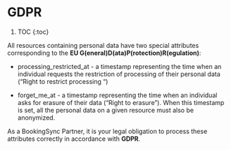 # GDPR

1. TOC
{:toc}


All resources containing personal data have two special attributes corresponding to the **EU G(eneral)D(ata)P(rotection)R(egulation)**:

- processing_restricted_at - a timestamp representing the time when an individual requests the restriction of processing of their personal data (“Right to restrict processing “)

- forget_me_at - a timestamp representing the time when an individual asks for erasure of their data (“Right to erasure”). When this timestamp is set, all the personal data on a given resource must also be anonymized.

As a BookingSync Partner, it is your legal obligation to process these attributes correctly in accordance with **GDPR**.
